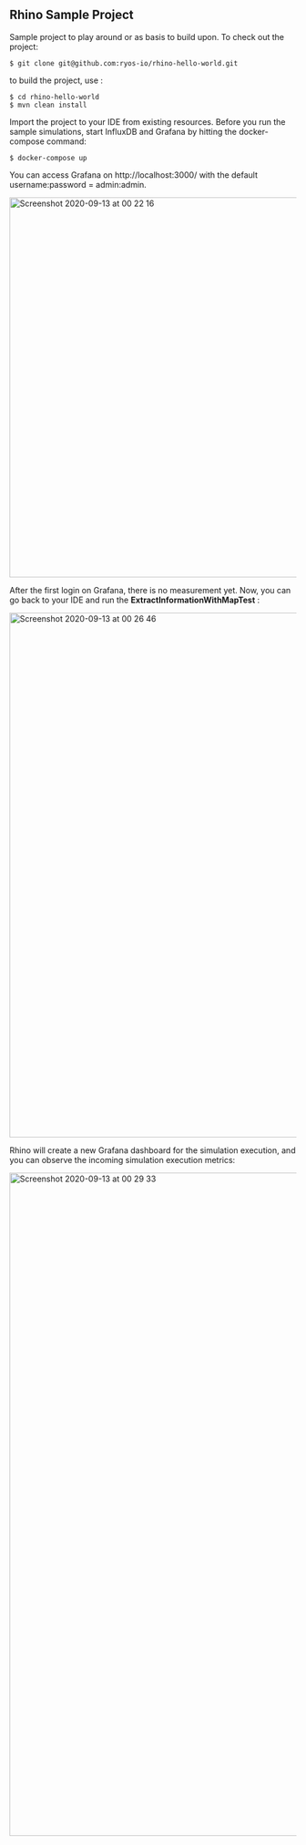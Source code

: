 ## Rhino Sample Project

Sample project to play around or as basis to build upon. To check out the project:

```shell script
$ git clone git@github.com:ryos-io/rhino-hello-world.git
```

to build the project, use :

```shell script
$ cd rhino-hello-world
$ mvn clean install
```

Import the project to your IDE from existing resources. Before you run the sample simulations, start InfluxDB and Grafana by hitting the docker-compose command:

```shell script
$ docker-compose up
```

You can access Grafana on http://localhost:3000/ with the default username:password = admin:admin.

<img width="667" alt="Screenshot 2020-09-13 at 00 22 16" src="https://user-images.githubusercontent.com/1160613/93005992-3ba74800-f557-11ea-876a-163e5f573f97.png">

After the first login on Grafana, there is no measurement yet. Now, you can go back to your IDE and run the **ExtractInformationWithMapTest** :

<img width="921" alt="Screenshot 2020-09-13 at 00 26 46" src="https://user-images.githubusercontent.com/1160613/93006052-d6a02200-f557-11ea-959e-bc6df9299d97.png">

Rhino will create a new Grafana dashboard for the simulation execution, and you can observe the incoming simulation execution metrics:

<img width="1164" alt="Screenshot 2020-09-13 at 00 29 33" src="https://user-images.githubusercontent.com/1160613/93006084-38f92280-f558-11ea-88ea-fd52f21d8740.png">
